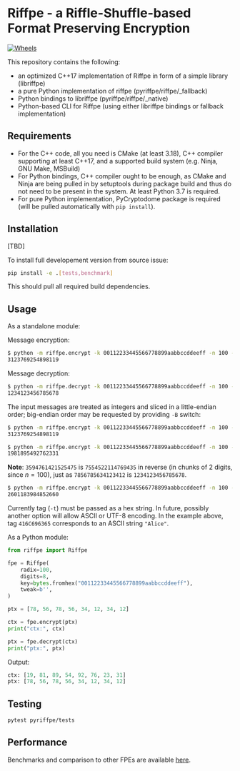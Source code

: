 # Riffpe - a Riffle-Shuffle-based Format Preserving Encryption

[![Wheels](https://github.com/filipzz/riffpe/actions/workflows/wheels.yml/badge.svg)](https://github.com/filipzz/riffpe/actions/workflows/wheels.yml)

This repository contains the following:
 * an optimized C++17 implementation of Riffpe in form of a simple library (libriffpe)
 * a pure Python implementation of riffpe (pyriffpe/riffpe/_fallback)
 * Python bindings to libriffpe (pyriffpe/riffpe/_native)
 * Python-based CLI for Riffpe (using either libriffpe bindings or fallback implementation)


## Requirements

 * For the C++ code, all you need is CMake (at least 3.18), C++ compiler supporting at least C++17, and a supported build system (e.g. Ninja, GNU Make, MSBuild)
 * For Python bindings, C++ compiler ought to be enough, as CMake and Ninja are being pulled in by setuptools during package build and thus do not need to be present in the system. At least Python 3.7 is required.
 * For pure Python implementation, PyCryptodome package is required (will be pulled automatically with `pip install`).

## Installation

[TBD]

To install full developement version from source issue:

```bash
pip install -e .[tests,benchmark]
```

This should pull all required build dependencies.

## Usage

As a standalone module:

Message encryption:

```bash
$ python -m riffpe.encrypt -k 00112233445566778899aabbccddeeff -n 100 -l 8 1234123456785678
3123769254898119
```

Message decryption:

```bash
$ python -m riffpe.decrypt -k 00112233445566778899aabbccddeeff -n 100 -l 8 3123769254898119
1234123456785678
```

The input messages are treated as integers and sliced in a little-endian order; big-endian order
may be requested by providing `-B` switch:

```bash
$ python -m riffpe.encrypt -k 00112233445566778899aabbccddeeff -n 100 -l 8 1234123456785678
3123769254898119

$ python -m riffpe.encrypt -k 00112233445566778899aabbccddeeff -n 100 -l 8 7856785634123412 -B
1981895492762331
```

**Note**: `3594761421525475` is `7554522114769435` in reverse (in chunks of 2 digits, since $n=100$), just as `7856785634123412` is `1234123456785678`.

```bash
$ python -m riffpe.encrypt -k 00112233445566778899aabbccddeeff -n 100 -l 8 7766554433221100 -t 416C696365
2601183984852660
```

Currently tag (`-t`) must be passed as a hex string.
In future, possibly another option will allow ASCII or UTF-8 encoding.
In the example above, tag `416C696365` corresponds to an ASCII string `"Alice"`.

As a Python module:

```python
from riffpe import Riffpe

fpe = Riffpe(
    radix=100, 
    digits=8, 
    key=bytes.fromhex("00112233445566778899aabbccddeeff"),
    tweak=b'',
)

ptx = [78, 56, 78, 56, 34, 12, 34, 12]

ctx = fpe.encrypt(ptx)
print("ctx:", ctx)

ptx = fpe.decrypt(ctx)
print("ptx:", ptx)
```

Output:

```python
ctx: [19, 81, 89, 54, 92, 76, 23, 31]
ptx: [78, 56, 78, 56, 34, 12, 34, 12]
```

## Testing

```bash
pytest pyriffpe/tests
```

## Performance

Benchmarks and comparison to other FPEs are available [here](Benchmark.md).
